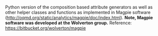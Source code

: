 Python version of the composition based attribute generators as well as other
helper classes and functions as implemented in Magpie software (http://oqmd.org/static/analytics/magpie/doc/index.html). <b>Note,
Magpie software was developed at the Wolverton group.</b> Reference:
https://bitbucket.org/wolverton/magpie
